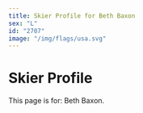 ```yaml
---
title: Skier Profile for Beth Baxon
sex: "L"
id: "2707"
image: "/img/flags/usa.svg" 
---
```


# Skier Profile

This page is for: Beth Baxon.
    